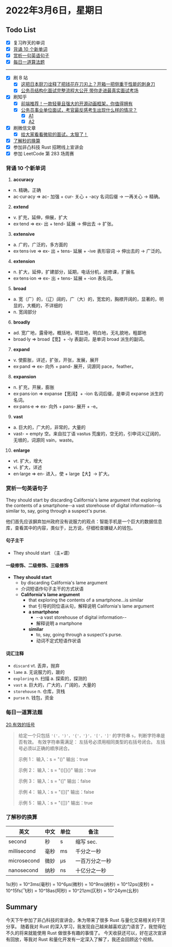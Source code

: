 # 2022年3月6日，星期日
## Todo List

- [x] 复习昨天的单词
- [x] [背诵 10 个新单词](#背诵-10-个新单词)
- [x] [赏析一句英语句子](#赏析一句英语句子)
- [x] [每日一道算法题](#每日一道算法题)
--------
- [x] 刷 B 站
  - [x] [这把日本厨刀诠释了把钱花在刀刃上？开箱一把侧重于性能的刺身刀](https://b23.tv/Efkcme4)
  - [x] [公务员结构化面试完整流程大公开  带你走进最真实面试考场](https://b23.tv/sp7FMKi)
- [x] 刷知乎
  - [x] [前端推荐！一款轻量且强大的开源动画框架，你值得拥有](https://www.zhihu.com/zvideo/1438972417608085504)
  - [x] [公务员事业单位面试，考官最反感考生出现什么样的情况？](https://www.zhihu.com/question/411053820)
    - [x] [A1](https://www.zhihu.com/question/411053820/answer/1516380818)
    - [x] [A2](https://www.zhihu.com/question/411053820/answer/1508879032)
- [x] 刷微信文章
  - [x] [给大家看看微软的面试，太狠了！](https://mp.weixin.qq.com/s/-saJRVKQo-4D1MyFtwafRQ)
- [x] [了解秒的换算](#了解秒的换算)
- [x] 参加非凸科技 Rust 招聘线上宣讲会
- [x] 参加 LeetCode 第 283 场周赛

### 背诵 10 个新单词

1. **accuracy**
  - n. 精确，正确
  - ac·cur·acy => ac- 加强 + cur- 关心 + -acy 名词后缀 → 一再关心 → 精确。

2. **extend**
  - v. 扩充，延伸，伸展，扩大
  - ex·tend => ex- 出 + tend- 延展 → 伸出去 → 扩张。

3. **extensive**
  - a. 广的，广泛的，多方面的
  - ex·tens·ive => ex- 出 + tens- 延展 + -ive 表形容词 → 伸出去的 → 广泛的。

4. **extension**
  - n. 扩大，延伸，扩建部分，延期，电话分机，进修课，扩展名
  - ex·tens·ion => ex- 出 + tens- 延展 + -ion 表名词。

5. **broad**
  - a. 宽（广）的，（辽）阔的，广（大）的，宽宏的，胸襟开阔的，显著的，明显的，大概的，不详细的
  - n. 宽阔部分

6. **broadly**
  - ad. 宽广地，露骨地，概括地，明显地，明白地，无礼貌地，粗鄙地
  - broad·ly => broad【宽】+ -ly 表副词，是单词 broad 派生的副词。

7. **expand**
  - v. 使膨胀，详述，扩张，开张，发展，展开
  - ex·pand => ex- 向外 + pand- 展开，词源同 pace，feather。

8. **expansion**
  - n. 扩充，开展，膨胀
  - ex·pans·ion => expanse【宽阔】+ -ion 名词后缀，是单词 expanse 派生的名词。
  - ex·pans·e => ex- 向外 + pans- 展开 + -e。

9. **vast**
  - a. 巨大的，广大的，非常的，大量的
  - vast- = empty 空。来自拉丁语 vastus 荒废的，空无的，引申词义辽阔的，无垠的，词源同 vain，waste。

10. **enlarge**
  - vt. 扩大，增大
  - vi. 扩大，详述
  - en·large => en- 进入，使 + large【大】→ 扩大。


### 赏析一句英语句子

They should start by discarding California's lame argument that exploring the contents of a smartphone--a vast storehouse of digital information--is similar to, say, going through a suspect's purse.

他们首先应该摒弃加州政府没有说服力的观点：智能手机是一个巨大的数据信息库，查看其中的内容，类似于，比方说，仔细检查嫌疑人的钱包。

#### 句子主干

- They should start （主+谓）

#### 一级修饰、二级修饰、三级修饰

- **They should start**
  - by discarding California's lame argument
  - 介词短语作句子主干的方式状语
  - **California's lame argument**
    - that exploring the contents of a smartphone...is similar
    - that 引导的同位语从句，解释说明 California's lame argument
    - **a smartphone**
      - --a vast storehouse of digital information--
      - 解释说明 a martphone
    - **similar**
      - to, say, going through a suspect's purse.
      - 动词不定式短语作状语

#### 词汇注释

- `discard` vt. 丢弃，抛弃
- `lame` a. 无说服力的，跛的
- `exploring` n. 扫描 a. 探索的，探测的
- `vast` a. 巨大的，广大的，广阔的，大量的
- `storehouse` n. 仓库，货栈
- `purse` n. 钱包，资金

### 每日一道算法题

[20.有效的括号](https://leetcode-cn.com/problems/valid-parentheses)

> 给定一个只包括 `'('，')'，'{'，'}'，'['，']'` 的字符串 `s`，判断字符串是否有效。
> 有效字符串需满足：
> 左括号必须用相同类型的右括号闭合。
> 左括号必须以正确的顺序闭合。
> 
> 示例 1：
> 输入：s = "()"
> 输出：true
> 
> 示例 2：
> 输入：s = "()[]{}"
> 输出：true
> 
> 示例 3：
> 输入：s = "(]"
> 输出：false
> 
> 示例 4：
> 输入：s = "([)]"
> 输出：false
> 
> 示例 5：
> 输入：s = "{[]}"
> 输出：true


### 了解秒的换算

| 英文        | 中文 | 单位 | 备注           |
|-------------|------|------|----------------|
| second      | 秒   | s    | 缩写 sec.      |
| millisecond | 毫秒 | ms   | 千分之一秒     |
| microsecond | 微妙 | µs   | 一百万分之一秒 |
| nanosecond  | 纳秒 | ns   | 十亿分之一秒   |

1s(秒) = 10^3ms(毫秒) = 10^6µs(微秒) = 10^9ns(纳秒) = 10^12ps(皮秒) = 10^15fs(飞秒) = 10^18as(阿秒) = 10^21zm(仄秒) = 10^24ym(幺秒)

## Summary

今天下午参加了非凸科技的宣讲会，朱为带来了很多 Rust 与量化交易相关的干货分享。
随着我对 Rust 的深入学习，我发现自己越来越喜欢这门语言了，我觉得在不久的将来就能使用 Rust 做很多有趣的事情了。
今天收获还可以，好在这次宣讲有回放，等我对 Rust 和量化开发有一定深入了解了，我还会回顾这个视频。
